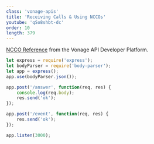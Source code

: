 ```yaml
---
class: 'vonage-apis'
title: 'Receiving Calls & Using NCCOs'
youtube: 'qSo8shbt-dc'
order: 10
length: 379
---
```


[NCCO Reference](https://developer.nexmo.com/voice/voice-api/ncco-reference) from the Vonage API Developer Platform.

```js
let express = require('express');
let bodyParser = require('body-parser');
let app = express();
app.use(bodyParser.json());

app.post('/answer', function(req, res) {
    console.log(req.body);
    res.send('ok');
});

app.post('/event', function(req, res) {
    res.send('ok');
});

app.listen(3000);
```
